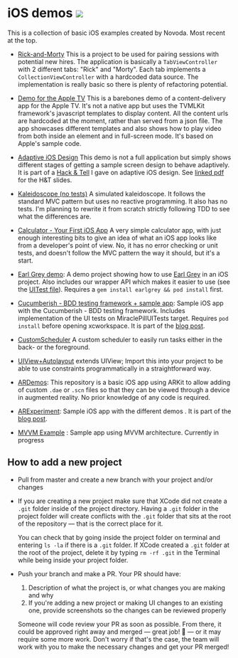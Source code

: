 # iOS demos [![](https://raw.githubusercontent.com/novoda/novoda/master/assets/btn_apache_lisence.png)](LICENSE.txt)

This is a collection of basic iOS examples created by Novoda. Most recent at the top.

* [Rick-and-Morty](https://github.com/novoda/ios-demos/tree/master/Rick-and-Morty)
This is a project to be used for pairing sessions with potential new hires. The application is basically a `TabViewController` with 2 different tabs: "Rick" and "Morty". Each tab implements a `CollectionViewController` with a hardcoded data source. The implementation is really basic so there is plenty of refactoring potential.

* [Demo for the Apple TV](https://github.com/novoda/ios-demos/tree/master/TVDemo)
This is a barebones demo of a content-delivery app for the Apple TV. It's not a native app but uses the TVMLKit framework's javascript templates to display content. All the content urls are hardcoded at the moment, rather than served from a json file. The app showcases different templates and also shows how to play video from both inside an element and in full-screen mode. It's based on Apple's sample code.

* [Adaptive iOS Design](https://github.com/novoda/ios-demos/tree/master/Adaptive%20iOS%20Design)
This demo is not a full application but simply shows different stages of getting a sample screen design to behave adaptively. It is part of a [Hack & Tell](https://www.youtube.com/watch?v=iI4PmsjYW3Y&index=1&list=PLsAfcuwrBov7UYpOrN8ez7Y0e-O38bOoa) I gave on adaptive iOS design. See [linked pdf](https://github.com/novoda/ios-demos/blob/master/Adaptive%20iOS%20Design/Adaptive%20iOS%20Design.pdf) for the H&T slides.

* [Kaleidoscope (no tests)](https://github.com/novoda/ios-demos/tree/master/Kaleidoscope%20(no%20tests))
A simulated kaleidoscope. It follows the standard MVC pattern but uses no reactive programming. It also has no tests. I'm planning to rewrite it from scratch strictly following TDD to see what the differences are.

* [Calculator - Your First iOS App](https://github.com/novoda/ios-demos/tree/master/Your%20First%20iOS%20App)
A very simple calculator app, with just enough interesting bits to give an idea of what an iOS app looks like from a developer's point of view. No, it has no error checking or unit tests, and doesn't follow the MVC pattern the way it should, but it's a start.

* [Earl Grey demo](https://github.com/novoda/ios-demos/tree/master/Earl-Grey-Demo): A demo project showing how to use [Earl Grey](https://github.com/google/EarlGrey) in an iOS project. Also includes our wrapper API which makes it easier to use (see the [UITest file](https://github.com/novoda/ios-demos/blob/master/Earl-Grey-Demo/Earl-Grey-DemoTests/UITest.swift)). Requires a `gem install earlgrey && pod install` first.

* [Cucumberish - BDD testing framework + sample app](https://github.com/novoda/ios-demos/tree/master/Cucumberish-demo): Sample iOS app with the Cucumberish - BDD testing framework. Includes implementation of the UI tests on MiraclePillUITests target. Requires `pod install` before opening xcworkspace. It is part of the [blog post](https://www.novoda.com/blog/cucumberish-bdd-testing-framework-for-ios-applications-sample-application/).

* [CustomScheduler](https://github.com/novoda/ios-demos/blob/master/CustomScheduler.swift)
A custom scheduler to easily run tasks either in the back- or the foreground.

* [UIView+Autolayout](https://github.com/novoda/ios-demos/blob/master/UIView%2BAutolayout.swift)
extends UIView; Import this into your project to be able to use constraints programmatically in a straightforward way.

* [ARDemos](https://github.com/novoda/ios-demos/tree/master/ARDemos): This repository is a basic iOS app using ARKit to allow adding of custom `.dae` or `.scn` files so that they can be viewed through a device in augmented reality. No prior knowledge of any code is required.

* [ARExperiment](https://github.com/novoda/ios-demos/tree/master/ARExperiment): Sample iOS app with the different demos . It is part of the [blog post](https://www.novoda.com/blog/).

* [MVVM Example](https://github.com/novoda/ios-demos/tree/mvvm-example/MVVM%20Example) : Sample app using MVVM architecture. Currently in progress

## How to add a new project
 - Pull from master and create a new branch with your project and/or changes
 - If you are creating a new project make sure that XCode did not create a `.git` folder inside of the project directory.
   Having a `.git` folder in the project folder will create conflicts with the `.git` folder that sits at the root of the repository — that is the correct place for it.

   You can check that by going inside the project folder on terminal and entering `ls -la` if there is a `.git` folder. If XCode created a `.git` folder at the root of the project, delete it by typing `rm -rf .git` in the Terminal while being inside your project folder.
- Push your branch and make a PR. Your PR should have:
  1. Description of what the project is, or what changes you are making and why
  2. If you're adding a new project or making UI changes to an existing one, provide screenshots so the changes can be reviewed properly

  Someone will code review your PR as soon as possible. From there, it could be approved right away
  and merged — great job! :tada: — or it may require some more work. Don't worry if that's the case,
  the team will work with you to make the necessary changes and get your PR merged!
